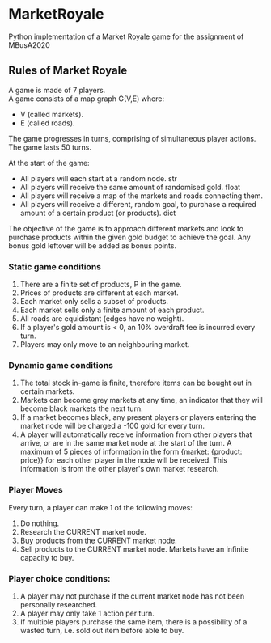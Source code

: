 # MarketRoyale
Python implementation of a Market Royale game for the assignment of MBusA2020

## Rules of Market Royale

A game is made of 7 players.\
A game consists of a map graph G(V,E) where:
- V (called markets).
- E (called roads).

The game progresses in turns, comprising of simultaneous player actions.\
The game lasts 50 turns.

At the start of the game:
- All players will each start at a random node. str
- All players will receive the same amount of randomised gold. float
- All players will receive a map of the markets and roads connecting them. <map object>
- All players will receive a different, random goal, to purchase a required amount of a certain product (or products). dict

The objective of the game is to approach different markets and look to purchase products within the given gold budget to achieve the goal. Any bonus gold leftover will be added as bonus points.

### Static game conditions
1. There are a finite set of products, P in the game.
2. Prices of products are different at each market.
3. Each market only sells a subset of products.
4. Each market sells only a finite amount of each product.
5. All roads are equidistant (edges have no weight).
6. If a player's gold amount is < 0, an 10% overdraft fee is incurred every turn.
7. Players may only move to an neighbouring market.

### Dynamic game conditions
1. The total stock in-game is finite, therefore items can be bought out in certain markets.
2. Markets can become grey markets at any time, an indicator that they will become black markets the next turn.
3. If a market becomes black, any present players or players entering the market node will be charged a -100 gold for every turn.
4. A player will automatically receive information from other players that arrive, or are in the same market node at the start of the turn. A maximum of 5 pieces of information in the form {market: {product: price}} for each other player in the node will be received. This information is from the other player's own market research.

### Player Moves
Every turn, a player can make 1 of the following moves:
1. Do nothing.
2. Research the CURRENT market node.
3. Buy products from the CURRENT market node.
4. Sell products to the CURRENT market node. Markets have an infinite capacity to buy.

### Player choice conditions:
1. A player may not purchase if the current market node has not been personally researched.
2. A player may only take 1 action per turn.
3. If multiple players purchase the same item, there is a possibility of a wasted turn, i.e. sold out item before able to buy.
